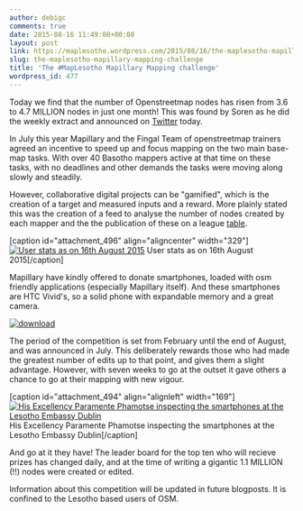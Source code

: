 ```yaml
---
author: debigc
comments: true
date: 2015-08-16 11:49:08+00:00
layout: post
link: https://maplesotho.wordpress.com/2015/08/16/the-maplesotho-mapillary-mapping-challenge/
slug: the-maplesotho-mapillary-mapping-challenge
title: 'The #MapLesotho Mapillary Mapping challenge'
wordpress_id: 477
---
```


Today we find that the number of Openstreetmap nodes has risen from 3.6 to 4.7 MILLION nodes in just one month! This was found by Soren as he did the weekly extract and announced on [Twitter](https://twitter.com/neogeografen/status/632816338193489920) today.

In July this year Mapillary and the Fingal Team of openstreetmap trainers agreed an incentive to speed up and focus mapping on the two main base-map tasks. With over 40 Basotho mappers active at that time on these tasks, with no deadlines and other demands the tasks were moving along slowly and steadily.

However, collaborative digital projects can be "gamified", which is the creation of a target and measured inputs and a reward. More plainly stated this was the creation of a feed to analyse the number of nodes created by each mapper and the the publication of these on a league [table](http://rustyb.github.io/osm-meta-util/).

[caption id="attachment_496" align="aligncenter" width="329"][![User stats as on 16th August 2015](https://maplesotho.files.wordpress.com/2015/08/league.jpg?w=300)](https://maplesotho.files.wordpress.com/2015/08/league.jpg) User stats as on 16th August 2015[/caption]

Mapillary have kindly offered to donate smartphones, loaded with osm friendly applications (especially Mapillary itself). And these smartphones are HTC Vivid's, so a solid phone with expandable memory and a great camera.

[![download](https://maplesotho.files.wordpress.com/2015/02/download.jpg)](https://maplesotho.files.wordpress.com/2015/02/download.jpg)

The period of the competition is set from February until the end of August, and was announced in July. This deliberately rewards those who had made the greatest number of edits up to that point, and gives them a slight advantage. However, with seven weeks to go at the outset it gave others a chance to go at their mapping with new vigour.

[caption id="attachment_494" align="alignleft" width="169"][![His Excellency Paramente Phamotse inspecting the smartphones at the Lesotho Embassy Dublin](https://maplesotho.files.wordpress.com/2015/08/unnamed.jpg?w=169)](https://maplesotho.files.wordpress.com/2015/08/unnamed.jpg) His Excellency Paramente Phamotse inspecting the smartphones at the Lesotho Embassy Dublin[/caption]

And go at it they have! The leader board for the top ten who will recieve prizes has changed daily, and at the time of writing a gigantic 1.1 MILLION (!!) nodes were created or edited.

Information about this competition will be updated in future blogposts. It is confined to the Lesotho based users of OSM.
